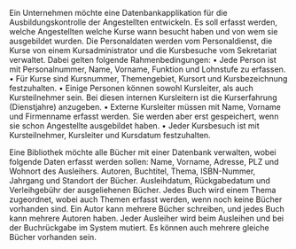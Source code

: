 Ein Unternehmen möchte eine Datenbankapplikation für die Ausbildungskontrolle der
Angestellten entwickeln. Es soll erfasst werden, welche Angestellten welche Kurse wann
besucht haben und von wem sie ausgebildet wurden. Die Personaldaten werden vom Personaldienst,
die Kurse von einem Kursadministrator und die Kursbesuche vom Sekretariat
verwaltet.
Dabei gelten folgende Rahmenbedingungen:
• Jede Person ist mit Personalnummer, Name, Vorname, Funktion und Lohnstufe zu
erfassen.
• Für Kurse sind Kursnummer, Themengebiet, Kursort und Kursbezeichnung festzuhalten.
• Einige Personen können sowohl Kursleiter, als auch Kursteilnehmer sein. Bei diesen
internen Kursleitern ist die Kurserfahrung (Dienstjahre) anzugeben.
• Externe Kursleiter müssen mit Name, Vorname und Firmenname erfasst werden. Sie
werden aber erst gespeichert, wenn sie schon Angestellte ausgebildet haben.
• Jeder Kursbesuch ist mit Kursteilnehmer, Kursleiter und Kursdatum festzuhalten.





Eine Bibliothek möchte alle Bücher mit einer Datenbank verwalten, wobei folgende
Daten erfasst werden sollen:
Name, Vorname, Adresse, PLZ und Wohnort des Ausleihers.
Autoren, Buchtitel, Thema, ISBN-Nummer, Jahrgang und Standort der Bücher.
Ausleihdatum, Rückgabedatum und Verleihgebühr der ausgeliehenen Bücher.
Jedes Buch wird einem Thema zugeordnet, wobei auch Themen erfasst werden,
wenn noch keine Bücher vorhanden sind. Ein Autor kann mehrere Bücher schreiben,
und jedes Buch kann mehrere Autoren haben. Jeder Ausleiher wird beim Ausleihen
und bei der Buchrückgabe im System mutiert. Es können auch mehrere
gleiche Bücher vorhanden sein.





